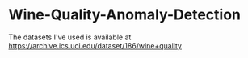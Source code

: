 # Wine-Quality-Anomaly-Detection
The datasets I've used is available at https://archive.ics.uci.edu/dataset/186/wine+quality
